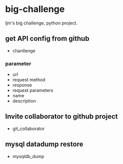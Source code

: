 # big-challenge
ljm's big challenge, python project.

## get API config from github

  * chanllenge

### parameter

- url
- request method
- response
- request parameters
- name
- description

## Invite collaborator to github project

  * git_collaborator
  
## mysql datadump restore

  * mysqldb_dump
